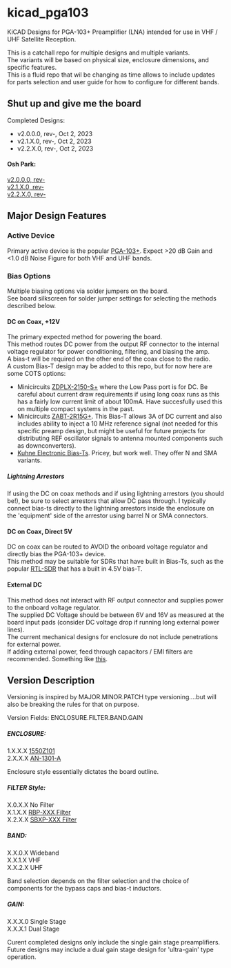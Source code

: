 # kicad_pga103

KiCAD Designs for PGA-103+ Preamplifier (LNA) intended for use in VHF / UHF Satellite Reception.  

This is a catchall repo for multiple designs and multiple variants.  
The variants will be based on physical size, enclosure dimensions, and specific features.  
This is a fluid repo that wil be changing as time allows to include updates for parts selection and user guide for how to configure for different bands.  

## Shut up and give me the board

Completed Designs:
- v2.0.0.0, rev-, Oct 2, 2023
- v2.1.X.0, rev-, Oct 2, 2023
- v2.2.X.0, rev-, Oct 2, 2023

#### Osh Park:
[v2.0.0.0, rev-](https://oshpark.com/shared_projects/KYiMNU72)  
[v2.1.X.0, rev-](https://oshpark.com/shared_projects/wypFvs1c)  
[v2.2.X.0, rev-](https://oshpark.com/shared_projects/yOYgdtt8)  

## Major Design Features

### Active Device
Primary active device is the popular [PGA-103+](https://www.minicircuits.com/WebStore/dashboard.html?model=PGA-103%2B).
Expect >20 dB Gain and <1.0 dB Noise Figure for both VHF and UHF bands.  

### Bias Options
Multiple biasing options via solder jumpers on the board.  
See board silkscreen for solder jumper settings for selecting the methods described below.

#### DC on Coax, +12V
The primary expected method for powering the board.  
This method routes DC power from the output RF connector to the internal voltage regulator for power conditioning, filtering, and biasing the amp.  
A bias-t will be required on the other end of the coax close to the radio.  
A custom Bias-T design may be added to this repo, but for now here are some COTS options:
- Minicircuits [ZDPLX-2150-S+](https://www.minicircuits.com/WebStore/dashboard.html?model=ZDPLX-2150-S%2B) where the Low Pass port is for DC. Be careful about current draw requirements if using long coax runs as this has a fairly low current limit of about 100mA.  Have succesfully used this on multiple compact systems in the past.
- Minicircuits [ZABT-2R15G+](https://www.minicircuits.com/WebStore/dashboard.html?model=ZABT-2R15G%2B). This Bias-T allows 3A of DC current and also includes ability to inject a 10 MHz reference signal (not needed for this specific preamp design, but might be useful for future projects for distributing REF oscillator signals to antenna mounted components such as downconverters).
- [Kuhne Electronic Bias-Ts](https://www.kuhne-electronic.com/funk/en/shop/industrial/prof-passive-compone/prof-bias-tees/).  Pricey, but work well. They offer N and SMA variants.

##### Lightning Arrestors
If using the DC on coax methods and if using lightning arrestors (you should be!), be sure to select arrestors that allow DC pass through.  I typically connect bias-ts directly to the lightning arrestors inside the enclosure on the 'equipment' side of the arrestor using barrel N or SMA connectors.

#### DC on Coax, Direct 5V
DC on coax can be routed to AVOID the onboard voltage regulator and directly bias the PGA-103+ device.  
This method may be suitable for SDRs that have built in Bias-Ts, such as the popular [RTL-SDR](https://www.rtl-sdr.com/buy-rtl-sdr-dvb-t-dongles/) that has a built in 4.5V bias-T.

#### External DC
This method does not interact with RF output connector and supplies power to the onboard voltage regulator.  
The supplied DC Voltage should be between 6V and 16V as measured at the board input pads (consider DC voltage drop if running long external power lines).  
The current mechanical designs for enclosure do not include penetrations for external power.  
If adding external power, feed through capacitors / EMI filters are recommended. Something like [this](https://www.digikey.com/en/products/detail/tusonix-a-subsidiary-of-cts-electronic-components/4400-034LF/2079728).



## Version Description
Versioning is inspired by MAJOR.MINOR.PATCH type versioning....but will also be breaking the rules for that on purpose.

Version Fields:  ENCLOSURE.FILTER.BAND.GAIN
##### ENCLOSURE:  
1.X.X.X  [1550Z101](https://www.digikey.com/en/products/detail/hammond-manufacturing/1550Z101/2268541)  
2.X.X.X  [AN-1301-A](https://www.digikey.com/en/products/detail/bud-industries/AN-1301-A/5804533)

Enclosure style essentially dictates the board outline.

##### FILTER Style:  
X.0.X.X  No Filter  
X.1.X.X  [RBP-XXX Filter](https://www.minicircuits.com/WebStore/dashboard.html?model=RBP-140%2B)  
X.2.X.X  [SBXP-XXX Filter](https://www.minicircuits.com/WebStore/dashboard.html?model=SXBP-140%2B)

##### BAND:   
X.X.0.X  Wideband  
X.X.1.X  VHF  
X.X.2.X  UHF  

Band selection depends on the filter selection and the choice of components for the bypass caps and bias-t inductors.

##### GAIN:   
X.X.X.0  Single Stage  
X.X.X.1  Dual Stage  

Curent completed designs only include the single gain stage preamplifiers.
Future designs may include a dual gain stage design for 'ultra-gain' type operation.

<!-- | Version | Enclosure  | Filter    | Description  | Design Complete |
| ------- | ---------- | --------- | ------------ | --------------- |
| 1.0.0   | 1550Z102   | False     |              | True |
| 1.1.X   | 1550Z102   | RBP-XXX   |              | True |
| 1.1.1   | 1550Z102   | RBP-140   | VHF Band     | True |
| 1.1.2    | 1550Z102   | RBP-440   | UHF Band     | True |
| 2.0.0.0 | AN-1301-A  | False     | Alt Encl: 1550Z104  | False |
| 2.1.X   | AN-1301-A  | RBP-XXX   |              | False |
| 2.1.1   | AN-1301-A  | RBP-140   | VHF Band     | False |
| 2.1.2   | AN-1301-A  | RBP-440   | UHF Band     | False |
| 2.2.X   | AN-1301-A  | SBXP-XXX  |              | False |
| 2.2.1   | AN-1301-A  | SBXP-140  | VHF Band     | False |
| 2.2.2   | AN-1301-A  | SBXP-440  | UHF Band     | False | -->








<!-- 

Multiple variants:
- Version 1: Unfiltered
- Version 2: Mini Circuits RBP-XXX Bandpass Filter
- Version 3: Mini Circuits SXBP-XXX Bandpass Filter
- Version 4: Dual Gain, RBP-XXX (Future)
- Version 5: Dual Gain, SXBP-XXX (Future) -->



